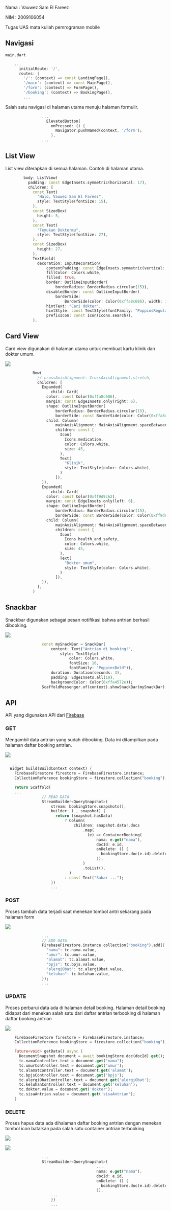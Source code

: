 Nama : Vauwez Sam El Fareez

NIM : 2009106054

Tugas UAS mata kuliah pemrograman mobile

## Navigasi

`main.dart`
```dart
    ...
      initialRoute: '/',
      routes: {
        '/': (context) => const LandingPage(),
        '/main': (context) => const MainPage(),
        '/form': (context) => FormPage(),
        '/booking': (context) => BookingPage(),
        ...
```

Salah satu navigasi di halaman utama menuju halaman formulir.

```dart
                ...
                  ElevatedButton(
                    onPressed: () {
                      Navigator.pushNamed(context, '/form');
                    },
                ...
```

## List View

List view diterapkan di semua halaman. Contoh di halaman utama.

```dart
        body: ListView(
          padding: const EdgeInsets.symmetric(horizontal: 17),
          children: [
            const Text(
              "Halo, Vauwez Sam El Fareez",
              style: TextStyle(fontSize: 15),
            ),
            const SizedBox(
              height: 5,
            ),
            const Text(
              "Temukan Doktermu",
              style: TextStyle(fontSize: 27),
            ),
            const SizedBox(
              height: 27,
            ),
            TextField(
              decoration: InputDecoration(
                  contentPadding: const EdgeInsets.symmetric(vertical: 15),
                  fillColor: Colors.white,
                  filled: true,
                  border: OutlineInputBorder(
                      borderRadius: BorderRadius.circular(15)),
                  disabledBorder: const OutlineInputBorder(
                      borderSide:
                          BorderSide(color: Color(0xffa8c686), width: 1)),
                  hintText: "Cari dokter",
                  hintStyle: const TextStyle(fontFamily: "PoppinsRegular"),
                  prefixIcon: const Icon(Icons.search)),
            ),
```

## Card View

Card view digunakan di halaman utama untuk membuat kartu klinik dan dokter umum.

![](https://raw.githubusercontent.com/zeerafle/navigasi-multi-page/master/screenshot/cardview.png)

```dart
            Row(
              // crossAxisAlignment: CrossAxisAlignment.stretch,
              children: [
                Expanded(
                    child: Card(
                  color: const Color(0xffa8c686),
                  margin: const EdgeInsets.only(right: 6),
                  shape: OutlineInputBorder(
                      borderRadius: BorderRadius.circular(15),
                      borderSide: const BorderSide(color: Color(0xffa8c686))),
                  child: Column(
                      mainAxisAlignment: MainAxisAlignment.spaceBetween,
                      children: const [
                        Icon(
                          Icons.medication,
                          color: Colors.white,
                          size: 45,
                        ),
                        Text(
                          "Klinik",
                          style: TextStyle(color: Colors.white),
                        )
                      ]),
                )),
                Expanded(
                    child: Card(
                  color: const Color(0xff9d9c62),
                  margin: const EdgeInsets.only(left: 6),
                  shape: OutlineInputBorder(
                      borderRadius: BorderRadius.circular(15),
                      borderSide: const BorderSide(color: Color(0xff9d9c62))),
                  child: Column(
                      mainAxisAlignment: MainAxisAlignment.spaceBetween,
                      children: const [
                        Icon(
                          Icons.health_and_safety,
                          color: Colors.white,
                          size: 45,
                        ),
                        Text(
                          "Dokter umum",
                          style: TextStyle(color: Colors.white),
                        )
                      ]),
                )),
              ],
            )
```

## Snackbar

Snackbar digunakan sebagai pesan notifikasi bahwa antrian berhasil dibooking.

![](https://raw.githubusercontent.com/zeerafle/navigasi-multi-page/master/screenshot/snackbar.png)

```dart
                const mySnackBar = SnackBar(
                    content: Text("Antrian di booking!",
                        style: TextStyle(
                            color: Colors.white,
                            fontSize: 16,
                            fontFamily: "PoppinsBold")),
                    duration: Duration(seconds: 3),
                    padding: EdgeInsets.all(10),
                    backgroundColor: Color(0xffe4572e));
                ScaffoldMessenger.of(context).showSnackBar(mySnackBar);
```

## API

API yang digunakan API dari [Firebase](https://firebase.google.com/)

### GET

Mengambil data antrian yang sudah dibooking. Data ini ditampilkan pada halaman daftar booking antrian.

![](https://raw.githubusercontent.com/zeerafle/navigasi-multi-page/master/screenshot/booking_page.png)

```dart
  ...
  Widget build(BuildContext context) {
    FirebaseFirestore firestore = FirebaseFirestore.instance;
    CollectionReference bookingStore = firestore.collection("booking");

    return Scaffold(
    ...
                // READ DATA
                StreamBuilder<QuerySnapshot>(
                    stream: bookingStore.snapshots(),
                    builder: (_, snapshot) {
                      return (snapshot.hasData)
                          ? Column(
                              children: snapshot.data!.docs
                                  .map(
                                    (e) => ContainerBooking(
                                        nama: e.get("nama"),
                                        docId: e.id,
                                        onDelete: () {
                                          bookingStore.doc(e.id).delete();
                                        }),
                                  )
                                  .toList(),
                            )
                          : const Text("Sabar ...");
                    })
                    ...
```

### POST

Proses tambah data terjadi saat menekan tombol antri sekarang pada halaman form

![](https://raw.githubusercontent.com/zeerafle/navigasi-multi-page/master/screenshot/form_page.png)

```dart
                ...
                // ADD DATA
                FirebaseFirestore.instance.collection("booking").add({
                  "nama": tc.nama.value,
                  "umur": tc.umur.value,
                  "alamat": tc.alamat.value,
                  "bpjs": tc.bpjs.value,
                  "alergiObat": tc.alergiObat.value,
                  "keluhan": tc.keluhan.value,
                });
                ...
```

### UPDATE

Proses perbarui data ada di halaman detail booking. Halaman detail booking didapat dari menekan salah satu dari daftar antrian terbooking di halaman daftar booking antrian

![](https://raw.githubusercontent.com/zeerafle/navigasi-multi-page/master/screenshot/rincian_booking.png)

```dart
    FirebaseFirestore firestore = FirebaseFirestore.instance;
    CollectionReference bookingStore = firestore.collection("booking");

    Future<void> getData() async {
      DocumentSnapshot document = await bookingStore.doc(docId).get();
      tc.namaController.text = document.get("nama");
      tc.umurController.text = document.get('umur');
      tc.alamatController.text = document.get('alamat');
      tc.bpjsController.text = document.get('bpjs');
      tc.alergiObatController.text = document.get('alergiObat');
      tc.keluhanController.text = document.get('keluhan');
      tc.dokter.value = document.get('dokter');
      tc.sisaAntrian.value = document.get('sisaAntrian');
    }
```

### DELETE

Proses hapus data ada dihalaman daftar booking antrian dengan menekan tombol icon batalkan pada salah satu container antrian terbooking

![](https://raw.githubusercontent.com/zeerafle/navigasi-multi-page/master/screenshot/cancel_button.png)

![](https://raw.githubusercontent.com/zeerafle/navigasi-multi-page/master/screenshot/booking_page_delete_entry.png)

```dart
                ...
                StreamBuilder<QuerySnapshot>(
                                        ...
                                        nama: e.get("nama"),
                                        docId: e.id,
                                        onDelete: () {
                                          bookingStore.doc(e.id).delete();
                                        }),
                    ...
                    })
                    ...
```
